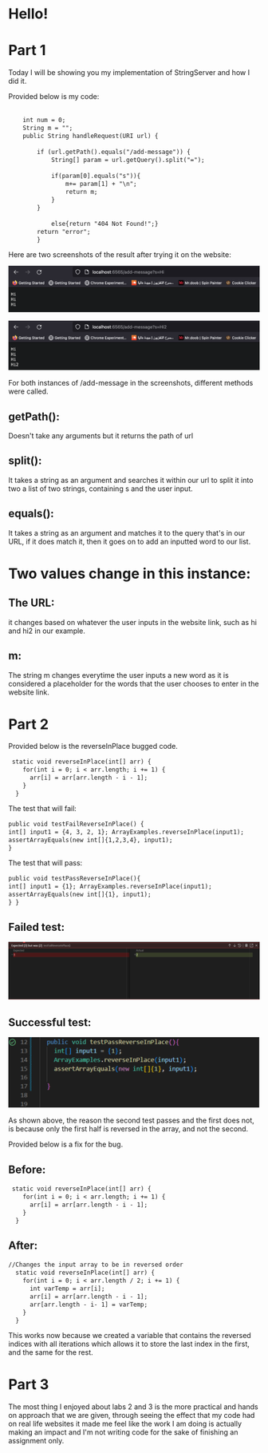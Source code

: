 # Hello!

# Part 1
Today I will be showing you my implementation of StringServer and how I did it. 

Provided below is my code:



```class Handler implements URLHandler {
    
    int num = 0;
    String m = "";
    public String handleRequest(URI url) {
        
        if (url.getPath().equals("/add-message")) {
            String[] param = url.getQuery().split("=");

            if(param[0].equals("s")){
                m+= param[1] + "\n";
                return m;
            }
        }
        
            else{return "404 Not Found!";}
        return "error";
        }
 ```
        
Here are two screenshots of the result after trying it on the website:

![Image](Hi1.png)

![Image](Hi2.png)

For both instances of /add-message in the screenshots, different methods were called.

## getPath(): 

Doesn't take any arguments but it returns the path of url

## split(): 

It takes a string as an argument and searches it within our url to split it into two a list of two strings, containing s and the user input.

## equals():

It takes a string as an argument and matches it to the query that's in our URL, if it does match it, then it goes on to add an inputted word to our list.


# Two values change in this instance:

## The URL:

it changes based on whatever the user inputs in the website link, such as hi and hi2 in our example.

## m:

The string m changes everytime the user inputs a new word as it is considered a placeholder for the words that the user chooses to enter in the website link.


# Part 2

Provided below is the reverseInPlace bugged code.

```
 static void reverseInPlace(int[] arr) {
    for(int i = 0; i < arr.length; i += 1) {
      arr[i] = arr[arr.length - i - 1];
    }
  }
  ```
  
The test that will fail:
```
public void testFailReverseInPlace() {
int[] input1 = {4, 3, 2, 1}; ArrayExamples.reverseInPlace(input1); assertArrayEquals(new int[]{1,2,3,4}, input1);
}
```
The test that will pass:
```
public void testPassReverseInPlace(){
int[] input1 = {1}; ArrayExamples.reverseInPlace(input1); assertArrayEquals(new int[]{1}, input1);
} }
```  

## Failed test:

![Image](Fail1.png)

## Successful test:

![Image](success1.png)

As shown above, the reason the second test passes and the first does not, is because only the first half is reversed in the array, and not the second.

Provided below is a fix for the bug.

## Before:
```
 static void reverseInPlace(int[] arr) {
    for(int i = 0; i < arr.length; i += 1) {
      arr[i] = arr[arr.length - i - 1];
    }
  }
  ```

## After:
```
//Changes the input array to be in reversed order
  static void reverseInPlace(int[] arr) {
    for(int i = 0; i < arr.length / 2; i += 1) {
      int varTemp = arr[i];
      arr[i] = arr[arr.length - i - 1];
      arr[arr.length - i- 1] = varTemp;
    }
  }
```

This works now because we created a variable that contains the reversed indices with all iterations which allows it to store the last index in the first, and the same for the rest.

# Part 3

The most thing I enjoyed about labs 2 and 3 is the more practical and hands on approach that we are given, through seeing the effect that my code had on real life websites it made me feel like the work I am doing is actually making an impact and I'm not writing code for the sake of finishing an assignment only.



